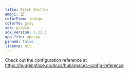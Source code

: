 ```yaml
---
title: Pitch Shifter
emoji: 🏆
colorFrom: indigo
colorTo: gray
sdk: gradio
sdk_version: 5.23.3
app_file: app.py
pinned: false
license: mit
---
```


Check out the configuration reference at https://huggingface.co/docs/hub/spaces-config-reference

